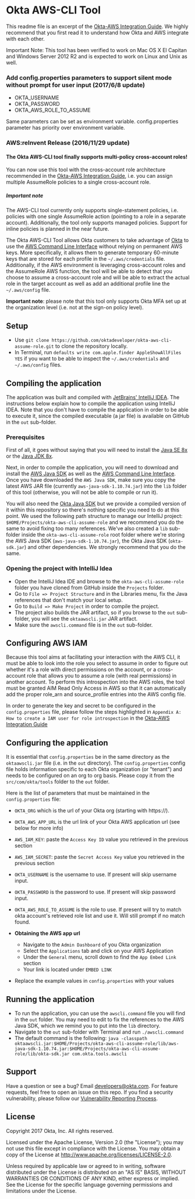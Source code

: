 # Okta AWS-CLI Tool

This readme file is an excerpt of the [Okta-AWS Integration Guide](https://support.okta.com/help/articles/Knowledge_Article/Amazon-Web-Services-and-Okta-Integration-Guide). We highly recommend that you first read it to understand how Okta and AWS integrate with each other.

Important Note: This tool has been verified to work on Mac OS X El Capitan and Windows Server 2012 R2 and is expected to work on Linux and Unix as well.

### Add config.properties parameters to support silent mode without prompt for user input (2017/6/8 update)
- OKTA_USERNAME
- OKTA_PASSWORD
- OKTA_AWS_ROLE_TO_ASSUME

Same parameters can be set as environment variable. config.properties parameter has priority over environment variable.

### AWS:reInvent Release (2016/11/29 update)
#### The Okta AWS-CLI tool finally supports multi-policy cross-account roles!
You can now use this tool with the cross-account role architecture recommended in the [Okta-AWS Integration Guide](https://support.okta.com/help/articles/Knowledge_Article/Amazon-Web-Services-and-Okta-Integration-Guide), i.e. you can assign multiple AssumeRole policies to a single cross-account role.

##### Important note

The AWS-CLI tool currently only supports single-statement policies, i.e. policies with one single AssumeRole action (pointing to a role in a separate account). Additionally, the tool only supports managed policies. Support for inline policies is planned in the near future.


The Okta AWS-CLI Tool allows Okta customers to take advantage of [Okta](www.okta.com) to use the [AWS Command Line Interface](https://aws.amazon.com/cli) without relying on permanent AWS keys. More specifically, it allows them to generate temporary 60-minute keys
that are stored for each profile in the ```~/.aws/credentials``` file. Additionally, if the AWS environment is leveraging cross-account roles and the AssumeRole AWS function, the tool will be able to detect that you choose
to assume a cross-account role and will be able to extract the actual role in the target account as well as add an additional profile line the ```~/.aws/config``` file.

__Important note__: please note that this tool only supports Okta MFA set up at the organization level (i.e. not at the sign-on policy level).

## Setup

- Use ```git clone https://github.com/oktadeveloper/okta-aws-cli-assume-role.git``` to clone the repository locally.
- In Terminal, run ```defaults write com.apple.finder AppleShowAllFiles YES``` if you want to be able to inspect the ```~/.aws/credentials``` and ```~/.aws/config``` files.

## Compiling the application

The application was built and compiled with [JetBrains' IntelliJ IDEA](https://www.jetbrains.com/idea/). The instructions below explain how to compile the application using IntelliJ IDEA. Note that you don't have to compile the application in order to be able to execute it, since the compiled executable (a jar file) is available on GitHub in the ```out``` sub-folder.

### Prerequisites
First of all, it goes without saying that you will need to install the [Java SE 8x](http://www.oracle.com/technetwork/java/javase/downloads/index.html) or the [Java JDK 8x](http://www.oracle.com/technetwork/java/javase/downloads/jdk8-downloads-2133151.html).

Next, in order to compile the application, you will need to download and install the [AWS Java SDK](https://aws.amazon.com/sdk-for-java/) as well as the [AWS Command Line Interface](https://aws.amazon.com/cli). Once you have downloaded the ```AWS Java SDK```, make sure you copy the latest AWS JAR file (currently ```aws-java-sdk-1.10.74.jar```) into the ```lib``` folder of this tool (otherwise, you will not be able to compile or run it).

You will also need the [Okta Java SDK](https://github.com/okta/oktasdk-java) but we provide a compiled version of it within this repository so there's nothing specific you need to do at this point. We used the following path structure to manage our IntelliJ project: ```$HOME/Projects/okta-aws-cli-assume-role``` and we recommend you do the same to avoid fixing too many references. We've also created a ```lib``` sub-folder inside the ```okta-aws-cli-assume-role``` root folder where we're storing the AWS Java SDK (```aws-java-sdk-1.10.74.jar```), the Okta Java SDK (```okta-sdk.jar```) and other dependencies. We strongly recommend that you do the same.

### Opening the project with IntelliJ Idea

- Open the IntelliJ Idea IDE and browse to the ```okta-aws-cli-assume-role``` folder you have cloned from GitHub inside the ```Projects``` folder.
- Go to ```File => Project Structure``` and in the Libraries menu, fix the Java references that don't match your local setup.
- Go to ```Build => Make Project``` in order to compile the project.
- The project also builds the JAR artifact, so if you browse to the ```out``` sub-folder, you will see the ```oktaawscli.jar``` JAR artifact.
- Make sure the ```awscli.command``` file is in the ```out``` sub-folder.

## Configuring AWS IAM

  Because this tool aims at facilitating your interaction with the AWS CLI, it must be able to look into the role you select to assume in order to figure out whether it's a role with direct permissions on the account, or a cross-account role that allows you to assume a role (with real permissions) in another account. To perform this introspection into the AWS roles, the tool must be granted AIM Read Only Access in AWS so that it can automatically add the proper role_arn and source_profile entries into the AWS config file.

In order to generate the key and secret to be configured in the ```config.properties``` file, please follow the steps highlighted in ```Appendix A: How to create a IAM user for role introspection``` in the [Okta-AWS Integration Guide](https://support.okta.com/help/articles/Knowledge_Article/Amazon-Web-Services-and-Okta-Integration-Guide) 

## Configuring the application
  It is essential that ```config.properties``` be in the same directory as the ```oktaawscli.jar``` file (i.e. in the ```out``` directory). The ```config.properties``` config file holds information specific to each Okta organization (or "tenant") and needs to be configured on an org to org basis. Please copy it from the ```src/com/okta/tools``` folder to the ```out``` folder.
  
Here is the list of parameters that must be maintained in the ```config.properties``` file:
  
  - ```OKTA_ORG``` which is the url of your Okta org (starting with https://).
  - ```OKTA_AWS_APP_URL``` is the url link of your Okta AWS application url (see below for more info)
  - ```AWS_IAM_KEY```: paste the ```Access Key ID``` value you retrieved in the  previous section 
  -  ```AWS_IAM_SECRET```: paste the ```Secret Access Key``` value you retrieved in the previous section 
  - ```OKTA_USERNAME``` is the username to use. If present will skip username input.
  - ```OKTA_PASSWORD``` is the password to use. If present will skip password input.
  - ```OKTA_AWS_ROLE_TO_ASSUME``` is the role to use. If present will try to match okta account's retrieved role list and use it. Will still prompt if no match found.
  
  - **Obtaining the AWS app url**
    - Navigate to the ```Admin Dashboard``` of you Okta organization
    - Select the ```Applications``` tab and click on your AWS Application 
    - Under the ```General``` menu, scroll down to find the ```App Embed Link``` section 
    - Your link is located under ```EMBED LINK``` 
  - Replace the example values in ```config.properties``` with your values

## Running the application
  - To run the application, you can use  the ```awscli.command``` file you will find in the ```out``` folder. You may need to edit to fix the references to the AWS Java SDK, which we remind you to put into the ```lib``` directory.
  - Navigate to the ```out``` sub-folder with Terminal and run ```./awscli.command``` 
  - The default command is the following: ```java -classpath oktaawscli.jar:$HOME/Projects/okta-aws-cli-assume-role/lib/aws-java-sdk-1.10.74.jar:$HOME/Projects/okta-aws-cli-assume-role/lib/okta-sdk.jar com.okta.tools.awscli```
  
## Support 
Have a question or see a bug? Email developers@okta.com. For feature requests, feel free to open an issue on this repo. If you find a security vulnerability, please follow our [Vulnerability Reporting Process](https://www.okta.com/vulnerability-reporting-policy/).

## License
Copyright 2017 Okta, Inc. All rights reserved.

Licensed under the Apache License, Version 2.0 (the "License"); you may not use this file except in compliance with the License. You may obtain a copy of the License at http://www.apache.org/licenses/LICENSE-2.0.

Unless required by applicable law or agreed to in writing, software distributed under the License is distributed on an "AS IS" BASIS, WITHOUT WARRANTIES OR CONDITIONS OF ANY KIND, either express or implied. See the License for the specific language governing permissions and limitations under the License.
